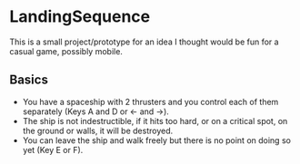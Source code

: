 # LandingSequence
This is a small project/prototype for an idea I thought would be fun for a casual game, possibly mobile.

## Basics
- You have a spaceship with 2 thrusters and you control each of them separately (Keys A and D or <- and ->).
- The ship is not indestructible, if it hits too hard, or on a critical spot, on the ground or walls,
it will be destroyed.
- You can leave the ship and walk freely but there is no point on doing so yet (Key E or F).
